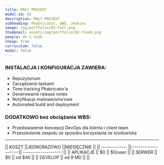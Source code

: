 ```yaml
---
title: MAŁY PROJEKT 
modal-id: 02
description: MAŁY PROJEKT 
subheading: Phabricator, AWS, Jenkins
image: img/portfolio/02-full.png
thumbnail: assets/img/portfolio/02-thumb.png
people: do 5 osób
cheap: true
curriculum: false
modal: false
---
```

### INSTALACJA I KONFIGURACJA ZAWIERA:

* Repozytorium 
* Zarządzanie taskami
* Time tracking Phabricator’a
* Generowanie release notes
* Notyfikacje mailowe/sms’owe
* Automated build and deployment


### DODATKOWO bez obciążania WBS: 

- Przedstawienie koncepcji DevOps dla klienta i client team
- Przeszkolenie zespołu ze sposobu korzystania ze środowiska

-------------------------------------------------------------------


|| KOSZT         ||JEDNORAZOWO           ||MIESIĘCZNIE           ||
|| :------------: ||:--------------------|| --------------------:||
|| APLIKACJE     ||     $0               || $0/user          ||
|| SERWER        || 	$0             || od $40               ||
|| DEVELOP       ||   od 9 MD           ||                      ||


